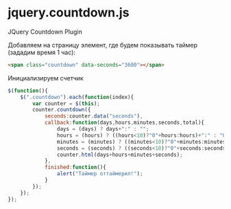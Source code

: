 # jquery.countdown.js
JQuery Countdown Plugin

Добавляем на страницу элемент, где будем показывать таймер (зададим время 1 час):

```html
<span class="countdown" data-seconds="3600"></span>
```

Инициализируем счетчик

```js
$(function(){
	$(".countdown").each(function(index){
		var counter = $(this);
		counter.countdown({
			seconds:counter.data("seconds"),
			callback:function(days,hours,minutes,seconds,total){
				days = (days) ? days+":" : "";
				hours = (hours) ? ((hours<10)?"0"+hours:hours)+":" : "00:";
				minutes = (minutes) ? ((minutes<10)?"0"+minutes:minutes)+":" : "00:";
				seconds = (seconds) ? ((seconds<10)?"0"+seconds:seconds) : "00";
				counter.html(days+hours+minutes+seconds);
			},
			finished:function(){
				alert("Таймер оттаймерил!");
			}
		});
	});
});
```
